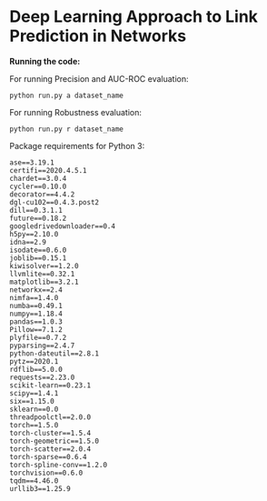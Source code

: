 # Deep Learning Approach to Link Prediction in Networks


**Running the code:**

For running Precision and AUC-ROC evaluation:
```
python run.py a dataset_name

```

For running Robustness evaluation:
```
python run.py r dataset_name

```

Package requirements for Python 3:
```
ase==3.19.1
certifi==2020.4.5.1
chardet==3.0.4
cycler==0.10.0
decorator==4.4.2
dgl-cu102==0.4.3.post2
dill==0.3.1.1
future==0.18.2
googledrivedownloader==0.4
h5py==2.10.0
idna==2.9
isodate==0.6.0
joblib==0.15.1
kiwisolver==1.2.0
llvmlite==0.32.1
matplotlib==3.2.1
networkx==2.4
nimfa==1.4.0
numba==0.49.1
numpy==1.18.4
pandas==1.0.3
Pillow==7.1.2
plyfile==0.7.2
pyparsing==2.4.7
python-dateutil==2.8.1
pytz==2020.1
rdflib==5.0.0
requests==2.23.0
scikit-learn==0.23.1
scipy==1.4.1
six==1.15.0
sklearn==0.0
threadpoolctl==2.0.0
torch==1.5.0
torch-cluster==1.5.4
torch-geometric==1.5.0
torch-scatter==2.0.4
torch-sparse==0.6.4
torch-spline-conv==1.2.0
torchvision==0.6.0
tqdm==4.46.0
urllib3==1.25.9

```